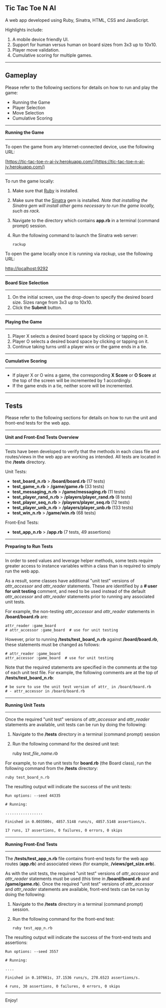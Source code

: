 ## Tic Tac Toe N AI ##

A web app developed using Ruby, Sinatra, HTML, CSS and JavaScript.

Highlights include:

1. A mobile device friendly UI.
2. Support for human versus human on board sizes from 3x3 up to 10x10.
3. Player move validation.
4. Cumulative scoring for multiple games.

----------

## Gameplay ##

Please refer to the following sections for details on how to run and play the game:

- Running the Game
- Player Selection
- Move Selection
- Cumulative Scoring

----------

**Running the Game**

----------

To open the game from any Internet-connected device, use the following URL:

[https://tic-tac-toe-n-ai-jv.herokuapp.com/](https://tic-tac-toe-n-ai-jv.herokuapp.com/)

----------

To run the game locally:

1. Make sure that [Ruby](https://www.ruby-lang.org/en/documentation/installation/) is installed.
2. Make sure that the [Sinatra](https://github.com/sinatra/sinatra) gem is installed.  *Note that installing the Sinatra gem will install other gems necessary to run the game locally, such as rack.*
3. Navigate to the directory which contains **app.rb** in a terminal (command prompt) session.
4. Run the following command to launch the Sinatra web server:

	`rackup`

To open the game locally once it is running via *rackup*, use the following URL:

[http://localhost:9292](http://localhost:9292/)

----------

**Board Size Selection**

----------

1. On the initial screen, use the drop-down to specify the desired board size.  Sizes range from 3x3 up to 10x10.
2. Click the **Submit** button.

----------

**Playing the Game**

----------

1. Player X selects a desired board space by clicking or tapping on it.
2. Player O selects a desired board space by clicking or tapping on it.
3. Continue taking turns until a player wins or the game ends in a tie.

----------

**Cumulative Scoring**

----------

- If player X or O wins a game, the corresponding **X Score** or **O Score** at the top of the screen will be incremented by 1 accordingly.
- If the game ends in a tie, neither score will be incremented.

----------

## Tests ##

Please refer to the following sections for details on how to run the unit and front-end tests for the web app.

----------

**Unit and Front-End Tests Overview**

----------

Tests have been developed to verify that the methods in each class file and routes/views in the web app are working as intended.  All tests are located in the **/tests** directory.

Unit Tests:

- **test\_board_n.rb** > **/board/board.rb** (17 tests)
- **test\_game_n.rb** > **/game/game.rb** (33 tests)
- **test\_messaging_n.rb** > **/game/messaging.rb** (11 tests)
- **test\_player_rand_n.rb** > **/players/player\_rand.rb** (8 tests)
- **test\_player_seq_n.rb** > **/players/player\_seq.rb** (12 tests)
- **test\_player_unb_n.rb** > **/players/player\_unb.rb** (133 tests)
- **test\_win_n.rb** > **/game/win.rb** (68 tests)

Front-End Tests:

- **test_app_n.rb** > **/app.rb** (7 tests, 49 assertions)

----------

**Preparing to Run Tests**

----------
In order to seed values and leverage helper methods, some tests require greater access to instance variables within a class than is required to simply run the web app.

As a result, some classes have additional "unit test" versions of *attr\_accessor* and *attr\_reader* statements.  These  are identified by a **# user for unit testing** comment, and need to be used instead of  the default *attr\_accessor* and *attr\_reader* statements prior to running any associated unit tests.

For example, the non-testing *attr\_accessor* and *attr\_reader* statements in **/board/board.rb** are:

	attr_reader :game_board
	# attr_accessor :game_board  # use for unit testing

However, prior to running **/tests/test\_board_n.rb** against **/board/board.rb**, these statements must be changed as follows:

	# attr_reader :game_board
	attr_accessor :game_board  # use for unit testing

Note that the required statements are specified in the comments at the top of each unit test file.  For example, the following comments are at the top of **/tests/test\_board_n.rb**:

    # be sure to use the unit test version of attr_ in /board/board.rb
    # - attr_accessor in /board/board.rb

----------

**Running Unit Tests**

----------

Once the required "unit test" versions of *attr\_accessor* and *attr\_reader* statements are available, unit tests can be run by doing the following:

1. Navigate to the **/tests** directory in a terminal (command prompt) session
2. Run the following command for the desired unit test:<br>

    ruby *test\_file\_name.rb*

For example, to run the unit tests for **board.rb** (the Board class), run the following command from the **/tests** directory:

	ruby test_board_n.rb

The resulting output will indicate the success of the unit tests:

	Run options: --seed 44335

	# Running:

	.................

	Finished in 0.003500s, 4857.5148 runs/s, 4857.5148 assertions/s.

	17 runs, 17 assertions, 0 failures, 0 errors, 0 skips

----------

**Running Front-End Tests**

----------

The **/tests/test\_app\_n.rb** file contains front-end tests for the web app routes (**app.rb**) and associated views (for example, **/views/get_size.erb**).

As with the unit tests, the required "unit test" versions of *attr\_accessor* and *attr\_reader* statements must be used (this time in **/board/board.rb** and **/game/game.rb**).  Once the required "unit test" versions of *attr\_accessor* and *attr\_reader* statements are available, front-end tests can be run by doing the following:

1. Navigate to the **/tests** directory in a terminal (command prompt) session.
2. Run the following command for the front-end test:

	`ruby test_app_n.rb`

The resulting output will indicate the success of the front-end tests and assertions:

	Run options: --seed 3557

	# Running:

	....

	Finished in 0.107661s, 37.1536 runs/s, 278.6523 assertions/s.

	4 runs, 30 assertions, 0 failures, 0 errors, 0 skips

----------

Enjoy!